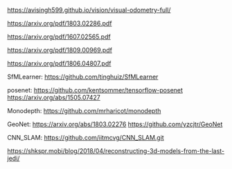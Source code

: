 https://avisingh599.github.io/vision/visual-odometry-full/

https://arxiv.org/pdf/1803.02286.pdf

https://arxiv.org/pdf/1607.02565.pdf

https://arxiv.org/pdf/1809.00969.pdf

https://arxiv.org/pdf/1806.04807.pdf

SfMLearner:
https://github.com/tinghuiz/SfMLearner

posenet: 
https://github.com/kentsommer/tensorflow-posenet
https://arxiv.org/abs/1505.07427

Monodepth:
https://github.com/mrharicot/monodepth

GeoNet:
https://arxiv.org/abs/1803.02276
https://github.com/yzcjtr/GeoNet

CNN_SLAM:
https://github.com/iitmcvg/CNN_SLAM.git


https://shkspr.mobi/blog/2018/04/reconstructing-3d-models-from-the-last-jedi/

